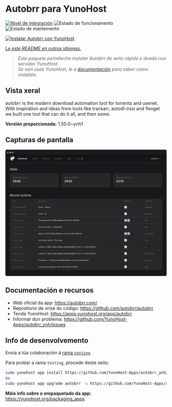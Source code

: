 <!--
NOTA: Este README foi creado automáticamente por <https://github.com/YunoHost/apps/tree/master/tools/readme_generator>
NON debe editarse manualmente.
-->

# Autobrr para YunoHost

[![Nivel de integración](https://dash.yunohost.org/integration/autobrr.svg)](https://ci-apps.yunohost.org/ci/apps/autobrr/) ![Estado de funcionamento](https://ci-apps.yunohost.org/ci/badges/autobrr.status.svg) ![Estado de mantemento](https://ci-apps.yunohost.org/ci/badges/autobrr.maintain.svg)

[![Instalar Autobrr con YunoHost](https://install-app.yunohost.org/install-with-yunohost.svg)](https://install-app.yunohost.org/?app=autobrr)

*[Le este README en outros idiomas.](./ALL_README.md)*

> *Este paquete permíteche instalar Autobrr de xeito rápido e doado nun servidor YunoHost.*  
> *Se non usas YunoHost, le a [documentación](https://yunohost.org/install) para saber como instalalo.*

## Vista xeral

autobrr is the modern download automation tool for torrents and usenet. With inspiration and ideas from tools like trackarr, autodl-irssi and flexget we built one tool that can do it all, and then some.

**Versión proporcionada:** 1.50.0~ynh1

## Capturas de pantalla

![Captura de pantalla de Autobrr](./doc/screenshots/autobrr-front.png)

## Documentación e recursos

- Web oficial da app: <https://autobrr.com/>
- Repositorio de orixe do código: <https://github.com/autobrr/autobrr>
- Tenda YunoHost: <https://apps.yunohost.org/app/autobrr>
- Informar dun problema: <https://github.com/YunoHost-Apps/autobrr_ynh/issues>

## Info de desenvolvemento

Envía a túa colaboración á [rama `testing`](https://github.com/YunoHost-Apps/autobrr_ynh/tree/testing).

Para probar a rama `testing`, procede deste xeito:

```bash
sudo yunohost app install https://github.com/YunoHost-Apps/autobrr_ynh/tree/testing --debug
ou
sudo yunohost app upgrade autobrr -u https://github.com/YunoHost-Apps/autobrr_ynh/tree/testing --debug
```

**Máis info sobre o empaquetado da app:** <https://yunohost.org/packaging_apps>
